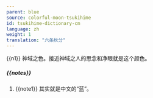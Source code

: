 ```yaml
---
parent: blue
source: colorful-moon-tsukihime
id: tsukihime-dictionary-cm
language: zh
weight: 1
translation: "六条秋分"
---
```


{{n1}}
神域之色。接近神域之人的思念和净眼就是这个颜色。

##### {{notes}}

1. {{note1}} 其实就是中文的“蓝”。
